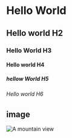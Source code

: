 # Hello World
## Hello world H2
### Hello World H3
#### Hello world H4
##### hellow World H5
###### Hello world H6


## image
![A mountain view](https://picsum.photos/seed/picsum/200/300)
